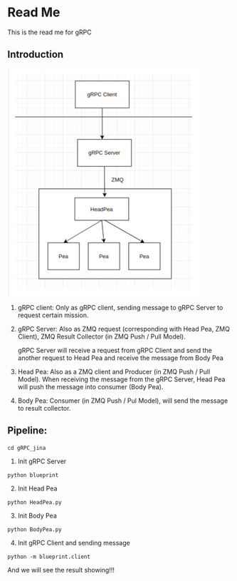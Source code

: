 # Read Me

This is the read me for gRPC



## Introduction

<img src="./Intro.png" alt="image" style="zoom:50%;" />

1. gRPC client: Only as gRPC client, sending message to gRPC Server to request certain mission.

2. gRPC Server: Also as ZMQ request (corresponding with Head Pea, ZMQ Client), ZMQ Result Collector (in ZMQ Push / Pull Model).

   gRPC Server will receive a request from gRPC Client and send the another request to Head Pea and receive the message from Body Pea

3. Head Pea: Also as a ZMQ client and Producer (in ZMQ Push / Pull Model). When receiving the message from the gRPC Server, Head Pea will push the message into consumer (Body Pea).

4. Body Pea: Consumer (in ZMQ Push / Pul Model), will send the message to result collector.



## Pipeline:

~~~shell
cd gRPC_jina
~~~



1. Init gRPC Server

~~~shell
python blueprint
~~~

2. Init Head Pea

~~~shell
python HeadPea.py
~~~

3. Init Body Pea

~~~shell
python BodyPea.py
~~~

4. Init gRPC Client and sending message

~~~shell
python -m blueprint.client
~~~



And we will see the result showing!!!









